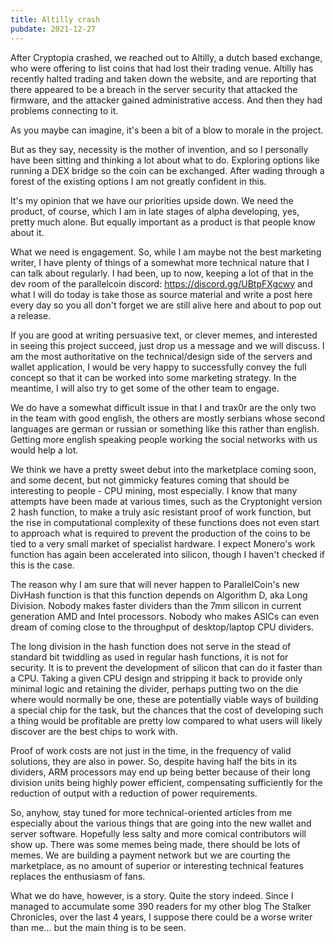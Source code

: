 ```yaml
---
title: Altilly crash
pubdate: 2021-12-27
---
```


After Cryptopia crashed, we reached out to Altilly, a dutch based exchange, who were offering to list coins that had lost their trading venue. Altilly has recently halted trading and taken down the website, and are reporting that there appeared to be a breach in the server security that attacked the firmware, and the attacker gained administrative access. And then they had problems connecting to it.

As you maybe can imagine, it's been a bit of a blow to morale in the project.

But as they say, necessity is the mother of invention, and so I personally have been sitting and thinking a lot about what to do. Exploring options like running a DEX bridge so the coin can be exchanged. After wading through a forest of the existing options I am not greatly confident in this.

It's my opinion that we have our priorities upside down. We need the product, of course, which I am in late stages of alpha developing, yes, pretty much alone. But equally important as a product is that people know about it.

What we need is engagement. So, while I am maybe not the best marketing writer, I have plenty of things of a somewhat more technical nature that I can talk about regularly. I had been, up to now, keeping a lot of that in the dev room of the parallelcoin discord: https://discord.gg/UBtpFXgcwy and what I will do today is take those as source material and write a post here every day so you all don't forget we are still alive here and about to pop out a release.

If you are good at writing persuasive text, or clever memes, and interested in seeing this project succeed, just drop us a message and we will discuss. I am the most authoritative on the technical/design side of the servers and wallet application, I would be very happy to successfully convey the full concept so that it can be worked into some marketing strategy. In the meantime, I will also try to get some of the other team to engage.

We do have a somewhat difficult issue in that I and trax0r are the only two in the team with good english, the others are mostly serbians whose second languages are german or russian or something like this rather than english. Getting more english speaking people working the social networks with us would help a lot.

We think we have a pretty sweet debut into the marketplace coming soon, and some decent, but not gimmicky features coming that should be interesting to people - CPU mining, most especially. I know that many attempts have been made at various times, such as the Cryptonight version 2 hash function, to make a truly asic resistant proof of work function, but the rise in computational complexity of these functions does not even start to approach what is required to prevent the production of the coins to be tied to a very small market of specialist hardware. I expect Monero's work function has again been accelerated into silicon, though I haven't checked if this is the case.

The reason why I am sure that will never happen to ParallelCoin's new DivHash function is that this function depends on Algorithm D, aka Long Division. Nobody makes faster dividers than the 7mm silicon in current generation AMD and Intel processors. Nobody who makes ASICs can even dream of coming close to the throughput of desktop/laptop CPU dividers.

The long division in the hash function does not serve in the stead of standard bit twiddling as used in regular hash functions, it is not for security. It is to prevent the development of silicon that can do it faster than a CPU. Taking a given CPU design and stripping it back to provide only minimal logic and retaining the divider, perhaps putting two on the die where would normally be one, these are potentially viable ways of building a special chip for the task, but the chances that the cost of developing such a thing would be profitable are pretty low compared to what users will likely discover are the best chips to work with.

Proof of work costs are not just in the time, in the frequency of valid solutions, they are also in power. So, despite having half the bits in its dividers, ARM processors may end up being better because of their long division units being highly power efficient, compensating sufficiently for the reduction of output with a reduction of power requirements.

So, anyhow, stay tuned for more technical-oriented articles from me especially about the various things that are going into the new wallet and server software. Hopefully less salty and more comical contributors will show up. There was some memes being made, there should be lots of memes. We are building a payment network but we are courting the marketplace, as no amount of superior or interesting technical features replaces the enthusiasm of fans.

What we do have, however, is a story. Quite the story indeed. Since I managed to accumulate some 390 readers for my other blog The Stalker Chronicles, over the last 4 years, I suppose there could be a worse writer than me... but the main thing is to be seen.
